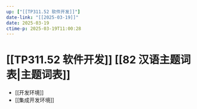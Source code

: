 ```yaml
---
up: ["[[TP311.52 软件开发]]"]
date-link: "[[2025-03-19]]"
date: 2025-03-19
ctime-p: 2025-03-19T11:00:28
---
```


# [[TP311.52 软件开发]] [[82 汉语主题词表|主题词表]]

- [[开发环境]]
- [[集成开发环境]]
